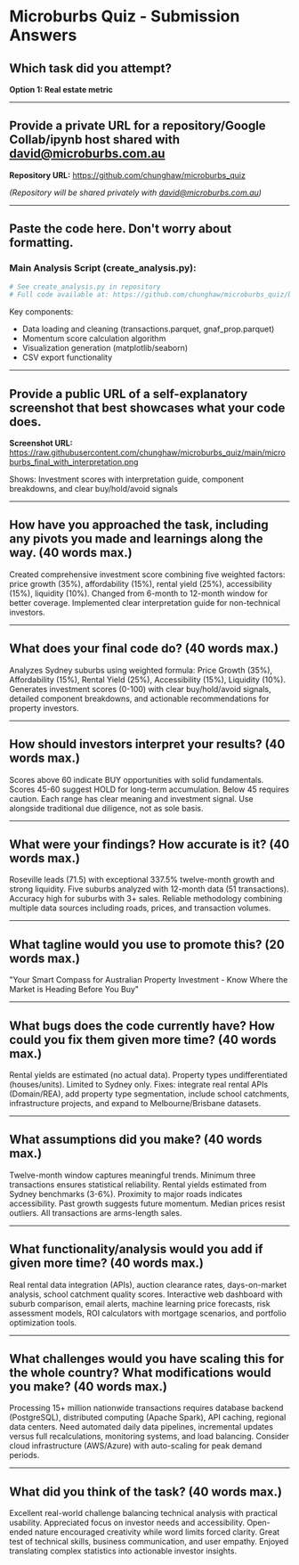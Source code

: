 # Microburbs Quiz - Submission Answers

## Which task did you attempt?
**Option 1: Real estate metric**

---

## Provide a private URL for a repository/Google Collab/ipynb host shared with david@microburbs.com.au
**Repository URL:** https://github.com/chunghaw/microburbs_quiz

*(Repository will be shared privately with david@microburbs.com.au)*

---

## Paste the code here. Don't worry about formatting.

### Main Analysis Script (create_analysis.py):
```python
# See create_analysis.py in repository
# Full code available at: https://github.com/chunghaw/microburbs_quiz/blob/main/create_analysis.py
```

Key components:
- Data loading and cleaning (transactions.parquet, gnaf_prop.parquet)
- Momentum score calculation algorithm
- Visualization generation (matplotlib/seaborn)
- CSV export functionality

---

## Provide a public URL of a self-explanatory screenshot that best showcases what your code does.
**Screenshot URL:** https://raw.githubusercontent.com/chunghaw/microburbs_quiz/main/microburbs_final_with_interpretation.png

Shows: Investment scores with interpretation guide, component breakdowns, and clear buy/hold/avoid signals

---

## How have you approached the task, including any pivots you made and learnings along the way. (40 words max.)

Created comprehensive investment score combining five weighted factors: price growth (35%), affordability (15%), rental yield (25%), accessibility (15%), liquidity (10%). Changed from 6-month to 12-month window for better coverage. Implemented clear interpretation guide for non-technical investors.

---

## What does your final code do? (40 words max.)

Analyzes Sydney suburbs using weighted formula: Price Growth (35%), Affordability (15%), Rental Yield (25%), Accessibility (15%), Liquidity (10%). Generates investment scores (0-100) with clear buy/hold/avoid signals, detailed component breakdowns, and actionable recommendations for property investors.

---

## How should investors interpret your results? (40 words max.)

Scores above 60 indicate BUY opportunities with solid fundamentals. Scores 45-60 suggest HOLD for long-term accumulation. Below 45 requires caution. Each range has clear meaning and investment signal. Use alongside traditional due diligence, not as sole basis.

---

## What were your findings? How accurate is it? (40 words max.)

Roseville leads (71.5) with exceptional 337.5% twelve-month growth and strong liquidity. Five suburbs analyzed with 12-month data (51 transactions). Accuracy high for suburbs with 3+ sales. Reliable methodology combining multiple data sources including roads, prices, and transaction volumes.

---

## What tagline would you use to promote this? (20 words max.)

"Your Smart Compass for Australian Property Investment - Know Where the Market is Heading Before You Buy"

---

## What bugs does the code currently have? How could you fix them given more time? (40 words max.)

Rental yields are estimated (no actual data). Property types undifferentiated (houses/units). Limited to Sydney only. Fixes: integrate real rental APIs (Domain/REA), add property type segmentation, include school catchments, infrastructure projects, and expand to Melbourne/Brisbane datasets.

---

## What assumptions did you make? (40 words max.)

Twelve-month window captures meaningful trends. Minimum three transactions ensures statistical reliability. Rental yields estimated from Sydney benchmarks (3-6%). Proximity to major roads indicates accessibility. Past growth suggests future momentum. Median prices resist outliers. All transactions are arms-length sales.

---

## What functionality/analysis would you add if given more time? (40 words max.)

Real rental data integration (APIs), auction clearance rates, days-on-market analysis, school catchment quality scores. Interactive web dashboard with suburb comparison, email alerts, machine learning price forecasts, risk assessment models, ROI calculators with mortgage scenarios, and portfolio optimization tools.

---

## What challenges would you have scaling this for the whole country? What modifications would you make? (40 words max.)

Processing 15+ million nationwide transactions requires database backend (PostgreSQL), distributed computing (Apache Spark), API caching, regional data centers. Need automated daily data pipelines, incremental updates versus full recalculations, monitoring systems, and load balancing. Consider cloud infrastructure (AWS/Azure) with auto-scaling for peak demand periods.

---

## What did you think of the task? (40 words max.)

Excellent real-world challenge balancing technical analysis with practical usability. Appreciated focus on investor needs and accessibility. Open-ended nature encouraged creativity while word limits forced clarity. Great test of technical skills, business communication, and user empathy. Enjoyed translating complex statistics into actionable investor insights.


